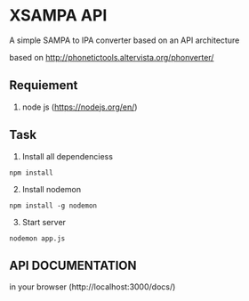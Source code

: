 # XSAMPA API
A simple SAMPA to IPA converter based on an API architecture

based on http://phonetictools.altervista.org/phonverter/

## Requiement
1. node js (https://nodejs.org/en/)

## Task

1. Install all dependenciess
```
npm install
```
2. Install nodemon
```
npm install -g nodemon
```
3. Start server
```
nodemon app.js
```
## API DOCUMENTATION
in your browser (http://localhost:3000/docs/)